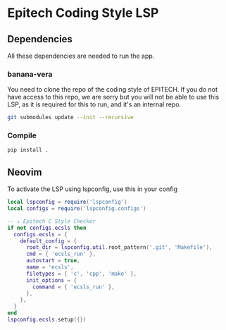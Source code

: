# Epitech Coding Style LSP 

## Dependencies

All these dependencies are needed to run the app.

### banana-vera

You need to clone the repo of the coding style of EPITECH. If you do not have
access to this repo, we are sorry but you will not be able to use this LSP, as
it is required for this to run, and it's an internal repo.
```bash
git submodules update --init --recursive
```

### Compile

```bash
pip install .
```


## Neovim

To activate the LSP using lspconfig, use this in your config
```lua
local lspconfig = require('lspconfig')
local configs = require('lspconfig.configs')

-- ↓ Epitech C Style Checker
if not configs.ecsls then
  configs.ecsls = {
    default_config = {
      root_dir = lspconfig.util.root_pattern('.git', 'Makefile'),
      cmd = { 'ecsls_run' },
      autostart = true,
      name = 'ecsls',
      filetypes = { 'c', 'cpp', 'make' },
      init_options = {
        command = { 'ecsls_run' },
      },
    },
  }
end
lspconfig.ecsls.setup({})
```

